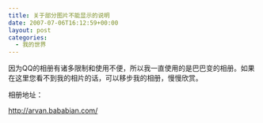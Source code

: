 ```yaml
---
title: 关于部分图片不能显示的说明
date: 2007-07-06T16:12:59+00:00
layout: post
categories:
  - 我的世界
---
```


因为QQ的相册有诸多限制和使用不便，所以我一直使用的是巴巴变的相册。如果在这里您看不到我的相片的话，可以移步我的相册，慢慢欣赏。

相册地址：

<http://arvan.bababian.com/>